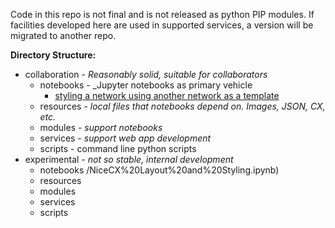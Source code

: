 
Code in this repo is not final and is not released as python PIP modules. 
If facilities developed here are used in supported services, a version 
will be migrated to another repo.

**Directory Structure:**

- collaboration - _Reasonably solid, suitable for collaborators_
  - notebooks - _Jupyter notebooks as primary vehicle
    - [styling a network using another network as a template](https://github.com/ndexbio/ndex-example-development/blob/master/notebooks)
  - resources - _local files that notebooks depend on. Images, JSON, CX, etc._
  - modules - _support notebooks_
  - services - _support web app development_
  - scripts - command line python scripts
- experimental - _not so stable, internal development_ 
  - notebooks
/NiceCX%20Layout%20and%20Styling.ipynb)
  - resources
  - modules
  - services
  - scripts

